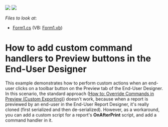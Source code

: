 <!-- default badges list -->
[![](https://img.shields.io/badge/Open_in_DevExpress_Support_Center-FF7200?style=flat-square&logo=DevExpress&logoColor=white)](https://supportcenter.devexpress.com/ticket/details/E98)
[![](https://img.shields.io/badge/📖_How_to_use_DevExpress_Examples-e9f6fc?style=flat-square)](https://docs.devexpress.com/GeneralInformation/403183)
<!-- default badges end -->
<!-- default file list -->
*Files to look at*:

* [Form1.cs](./CS/dxKB13085/Form1.cs) (VB: [Form1.vb](./VB/dxKB13085/Form1.vb))
<!-- default file list end -->
# How to add custom command handlers to Preview buttons in the End-User Designer


<p>This example demonstrates how to perform custom actions when an end-user clicks on a toolbar button on the Preview tab of the End-User Designer. In this scenario, the standard approach (<a href="http://documentation.devexpress.com/#XtraReports/CustomDocument2620">How to: Override Commands in Preview (Custom Exporting)</a>) doesn't work, because when a report is previewed by an end-user in the End-User Report Designer, it's really cloned (first serialized and then de-serialized). However, as a workaround, you can add a custom script for a report's <strong>OnAfterPrint</strong> script, and add a command handler in it.</p>

<br/>


